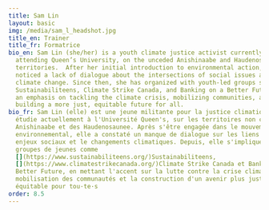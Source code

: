 ```yaml
---
title: Sam Lin
layout: basic
img: /media/sam_l_headshot.jpg
title_en: Trainer
title_fr: Formatrice
bio_en: Sam Lin (she/her) is a youth climate justice activist currently
  attending Queen’s University, on the unceded Anishinaabe and Haudenosaunee
  territories.  After her initial introduction to environmental action, she
  noticed a lack of dialogue about the intersections of social issues and
  climate change. Since then, she has organized with youth-led groups such as
  Sustainabiliteens, Climate Strike Canada, and Banking on a Better Future, with
  an emphasis on tackling the climate crisis, mobilizing communities, and
  building a more just, equitable future for all.
bio_fr: Sam Lin (elle) est une jeune militante pour la justice climatique qui
  étudie actuellement à l'Université Queen's, sur les territoires non cédés des
  Anishinaabe et des Haudenosaunee. Après s'être engagée dans le mouvement
  environnemental, elle a constaté un manque de dialogue sur les liens entre les
  enjeux sociaux et le changements climatiques. Depuis, elle s'implique avec des
  groupes de jeunes comme
  [](https://www.sustainabiliteens.org/)Sustainabiliteens,
  [](https://www.climatestrikecanada.org/)Climate Strike Canada et Banking on a
  Better Future, en mettant l'accent sur la lutte contre la crise climatique, la
  mobilisation des communautés et la construction d'un avenir plus juste et
  équitable pour tou·te·s
order: 8.5
---
```

